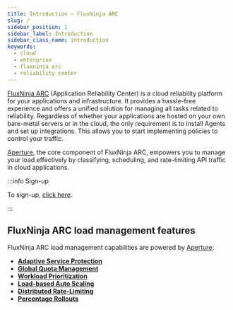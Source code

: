 ```yaml
---
title: Introduction – FluxNinja ARC
slug: /
sidebar_position: 1
sidebar_label: Introduction
sidebar_class_name: introduction
keywords:
  - cloud
  - enterprise
  - fluxninja arc
  - reliability center
---
```


[FluxNinja ARC][] (Application Reliability Center) is a cloud reliability
platform for your applications and infrastructure. It provides a hassle-free
experience and offers a unified solution for managing all tasks related to
reliability. Regardless of whether your applications are hosted on your own
bare-metal servers or in the cloud, the only requirement is to install Agents
and set up integrations. This allows you to start implementing policies to
control your traffic.

[Aperture][], the core component of FluxNinja ARC, empowers you to manage your
load effectively by classifying, scheduling, and rate-limiting API traffic in
cloud applications.

:::info Sign-up

To sign-up, [click here][sign-up].

:::

## FluxNinja ARC load management features

FluxNinja ARC load management capabilities are powered by [Aperture][]:

- **[Adaptive Service Protection][]**
- **[Global Quota Management][]**
- **[Workload Prioritization][]**
- **[Load-based Auto Scaling][]**
- **[Distributed Rate-Limiting][]**
- **[Percentage Rollouts][]**

[Adaptive Service Protection]:
  /use-cases/adaptive-service-protection/adaptive-service-protection.md
[Global Quota Management]: /use-cases/managing-quotas/managing-quotas.md
[Workload Prioritization]:
  /use-cases/adaptive-service-protection/workload-prioritization.md
[Load-based Auto Scaling]: /use-cases/auto-scaling/load-based-auto-scaling.md
[Distributed Rate-Limiting]: /use-cases/rate-limiting/rate-limiting.md
[Percentage Rollouts]: /use-cases/percentage-rollouts/percentage-rollouts.md
[FluxNinja ARC]: https://www.fluxninja.com/product
[sign-up]: https://app.fluxninja.com/sign-up
[Aperture]: /introduction.md
